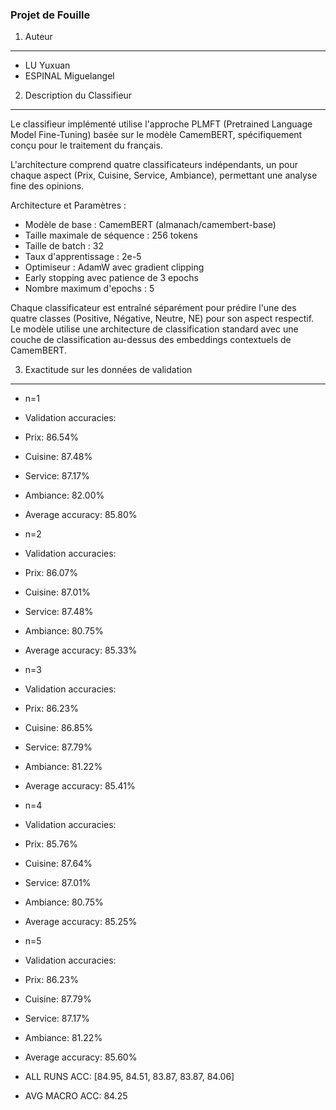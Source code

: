 ### Projet de Fouille

1. Auteur
---------
- LU Yuxuan
- ESPINAL Miguelangel

2. Description du Classifieur
----------------------------
Le classifieur implémenté utilise l'approche PLMFT (Pretrained Language Model Fine-Tuning) basée sur le modèle CamemBERT, spécifiquement conçu pour le traitement du français. 

L'architecture comprend quatre classificateurs indépendants, un pour chaque aspect (Prix, Cuisine, Service, Ambiance), permettant une analyse fine des opinions.

Architecture et Paramètres :
- Modèle de base : CamemBERT (almanach/camembert-base)
- Taille maximale de séquence : 256 tokens
- Taille de batch : 32
- Taux d'apprentissage : 2e-5
- Optimiseur : AdamW avec gradient clipping
- Early stopping avec patience de 3 epochs
- Nombre maximum d'epochs : 5

Chaque classificateur est entraîné séparément pour prédire l'une des quatre classes (Positive, Négative, Neutre, NE) pour son aspect respectif. Le modèle utilise une architecture de classification standard avec une couche de classification au-dessus des embeddings contextuels de CamemBERT.

3. Exactitude sur les données de validation
-----------------------------------------
- n=1
- Validation accuracies:
 - Prix: 86.54%
 - Cuisine: 87.48%
 - Service: 87.17%
 - Ambiance: 82.00%
- Average accuracy: 85.80%
- n=2
- Validation accuracies:
 - Prix: 86.07%
 - Cuisine: 87.01%
 - Service: 87.48%
 - Ambiance: 80.75%
- Average accuracy: 85.33%
- n=3
- Validation accuracies:
 - Prix: 86.23%
 - Cuisine: 86.85%
 - Service: 87.79%
 - Ambiance: 81.22%
- Average accuracy: 85.41%
- n=4
- Validation accuracies:
 - Prix: 85.76%
 - Cuisine: 87.64%
 - Service: 87.01%
 - Ambiance: 80.75%
- Average accuracy: 85.25%
- n=5
- Validation accuracies:
 - Prix: 86.23%
 - Cuisine: 87.79%
 - Service: 87.17%
 - Ambiance: 81.22%
- Average accuracy: 85.60%

- ALL RUNS ACC: [84.95, 84.51, 83.87, 83.87, 84.06]
- AVG MACRO ACC: 84.25